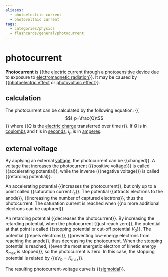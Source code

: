 ```yaml
---
aliases:
  - photoelectric current
  - photovoltaic current
tags:
  - categories/physics
  - flashcards/general/photocurrent
---
```


# photocurrent

__Photocurrent__ is {{the [electric current](electric%20current.md) through a [photosensitive](photosensitivity.md) device due to exposure to [electromagnetic radiation](electromagnetic%20radiation.md)}}. It may be caused by {{[photoelectric effect](photoelectric%20effect.md) or [photovoltaic effect](photovoltaic%20effect.md)}}. <!--SR:!2023-07-15,38,210!2024-02-18,320,290-->

## calculation

The photocurrent can be calculated by the following equation:
{{$$I_p=\frac{Q}t$$}}
where {{$Q$ is the [electric charge](electric%20charge.md) transferred over time $t$}}. If $Q$ is in [coulombs](coulomb.md) and $t$ is in [seconds](second.md), $I_p$ is in [amperes](ampere.md). <!--SR:!2024-01-13,317,330!2023-12-20,284,290-->

## external voltage

By applying an external [voltage](voltage.md), the photocurrent can be {{changed}}. A voltage that increases the photocurrent ({{positive voltage}}) is called {{accelerating potential}}, while the inverse ({{negative voltage}}) is called {{retarding potential}}. <!--SR:!2024-01-11,269,270!2023-10-19,249,330!2024-12-02,540,310!2023-12-30,305,330!2023-12-02,284,330-->

An accelerating potential {{increases the photocurrent}}, but only up to a point called {{saturation current $I_s$}}. The potential {{attracts electrons to the anode}}, {{increasing the number of captured electrons}}, thus the photocurrent. The saturation current is reached when {{no more additional electrons can be captured}}. <!--SR:!2024-10-13,515,310!2023-12-14,293,330!2023-11-10,239,270!2024-01-05,265,270!2023-12-25,257,270-->

An retarding potential {{decreases the photocurrent}}. By increasing the retarding potential, when the photocurrent {{just reach zero}}, the potential at that point is called {{stopping potential or cut-off potential $V_0$}}. The potential {{repels electrons}}, {{preventing low-energy electrons from reaching the anode}}, thus decreasing the photocurrent. When the stopping potential is reached, {{even the most energetic electron of kinetic energy $K_\mathrm{max}$ is stopped}}, so the photocurrent is zero. In this case, the stopping potential is related by {{$\mathrm{e}V_0=K_\mathrm{max}$}}. <!--SR:!2024-03-30,345,290!2023-12-09,261,270!2023-09-10,155,250!2024-07-21,410,270!2023-12-22,185,230!2023-10-01,91,190!2023-11-16,238,290-->

The resulting photocurrent-voltage curve is {{[sigmoidal](sigmoid%20function.md)}}. <!--SR:!2023-11-05,262,330-->
